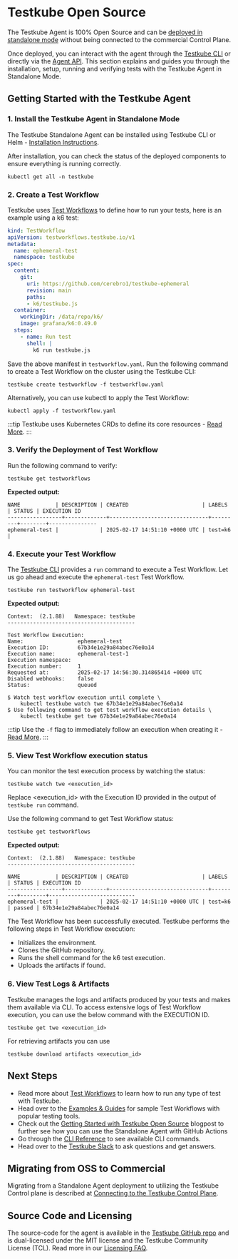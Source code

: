 # Testkube Open Source 

The Testkube Agent is 100% Open Source and can be [deployed in standalone mode](install/standalone-agent) without being connected
to the commercial Control Plane.

Once deployed, you can interact with the agent through the [Testkube CLI](install/cli) or directly via the
[Agent API](/openapi/overview#agent-api). This section explains and guides you through the installation, setup, 
running and verifying tests with the Testkube Agent in Standalone Mode.

## Getting Started with the Testkube Agent 

### 1. Install the Testkube Agent in Standalone Mode 

The Testkube Standalone Agent can be installed using Testkube CLI or 
Helm - [Installation Instructions](./install/standalone-agent#installing-the-standalone-agent).

After installation, you can check the status of the deployed components to ensure everything is running correctly.
   
```
kubectl get all -n testkube
```

### 2. Create a Test Workflow

Testkube uses [Test Workflows](/articles/test-workflows) to define how to run your tests, here is an example using a k6 test:

```yaml
kind: TestWorkflow
apiVersion: testworkflows.testkube.io/v1
metadata:
  name: ephemeral-test
  namespace: testkube
spec:
  content:
    git:
      uri: https://github.com/cerebro1/testkube-ephemeral
      revision: main
      paths:
      - k6/testkube.js
  container:
    workingDir: /data/repo/k6/
    image: grafana/k6:0.49.0
  steps:
    - name: Run test
      shell: |
        k6 run testkube.js
```

Save the above manifest in `testworkflow.yaml`. 
Run the following command to create a Test Workflow on the cluster using the Testkube CLI:

```
testkube create testworkflow -f testworkflow.yaml
```

Alternatively, you can use kubectl to apply the Test Workflow:

```
kubectl apply -f testworkflow.yaml
```

:::tip
Testkube uses Kubernetes CRDs to define its core resources - [Read More](/articles/crds).
:::


### 3. Verify the Deployment of Test Workflow

Run the following command to verify:

```
testkube get testworkflows
```

**Expected output:**

```
NAME           | DESCRIPTION | CREATED                       | LABELS  | STATUS | EXECUTION ID  
-----------------+-------------+-------------------------------+---------+--------+---------------
ephemeral-test |             | 2025-02-17 14:51:10 +0000 UTC | test=k6 |
```

### 4. Execute your Test Workflow

The [Testkube CLI](/articles/cli) provides a `run` command to execute a Test Workflow. 
Let us go ahead and execute the `ephemeral-test` Test Workflow.

```
testkube run testworkflow ephemeral-test
```

**Expected output:**

```   
Context:  (2.1.88)   Namespace: testkube
----------------------------------------

Test Workflow Execution:
Name:                 ephemeral-test
Execution ID:         67b34e1e29a84abec76e0a14
Execution name:       ephemeral-test-1
Execution namespace:  
Execution number:     1
Requested at:         2025-02-17 14:56:30.314865414 +0000 UTC
Disabled webhooks:    false
Status:               queued

$ Watch test workflow execution until complete \
    kubectl testkube watch twe 67b34e1e29a84abec76e0a14
$ Use following command to get test workflow execution details \
    kubectl testkube get twe 67b34e1e29a84abec76e0a14
```

:::tip
Use the `-f` flag to immediately follow an execution when creating it - [Read More](/cli/testkube_run_testworkflow).
:::

### 5. View Test Workflow execution status

You can monitor the test execution process by watching the status:
```	
testkube watch twe <execution_id>
```
Replace <execution_id> with the Execution ID provided in the output of `testkube run` command.

Use the following command to get Test Workflow status:
```
testkube get testworkflows
```
**Expected output:**

```
Context:  (2.1.88)   Namespace: testkube
----------------------------------------

NAME           | DESCRIPTION | CREATED                       | LABELS  | STATUS | EXECUTION ID              
-----------------+-------------+-------------------------------+---------+--------+---------------------------
ephemeral-test |             | 2025-02-17 14:51:10 +0000 UTC | test=k6 | passed | 67b34e1e29a84abec76e0a14  
```

The Test Workflow has been successfully executed.  Testkube performs the following steps in Test Workflow execution:

* Initializes the environment.
* Clones the GitHub repository.
* Runs the shell command for the k6 test execution.
* Uploads the artifacts if found.


### 6. View Test Logs & Artifacts

Testkube manages the logs and artifacts produced by your tests and makes them available via CLI. 
To access extensive logs of Test Workflow execution, you can use the below command with the EXECUTION ID.

```
testkube get twe <execution_id>
```

For retrieving artifacts you can use 

```
testkube download artifacts <execution_id>
```

## Next Steps

- Read more about [Test Workflows](/articles/test-workflows) to learn how to run any type of test with Testkube.
- Head over to the [Examples & Guides](/articles/examples/overview) for sample Test Workflows with popular testing tools.
- Check out the [Getting Started with Testkube Open Source](https://testkube.io/blog/getting-started-with-testkube-open-source) blogpost to further see how you can use the Standalone Agent with GitHub Actions
- Go through the [CLI Reference](/cli/testkube) to see available CLI commands.
- Head over to the [Testkube Slack](https://bit.ly/testkube-slack) to ask questions and get answers.

## Migrating from OSS to Commercial

Migrating from a Standalone Agent deployment to utilizing the Testkube Control plane is described 
at [Connecting to the Testkube Control Plane](/articles/install/standalone-agent#connecting-to-the-testkube-control-plane).

## Source Code and Licensing

The source-code for the agent is available in the [Testkube GitHub repo](https://github.com/kubeshop/testkube)
and is dual-licensed under the MIT license and the Testkube Community License (TCL).
Read more in our [Licensing FAQ](testkube-licensing-FAQ).

